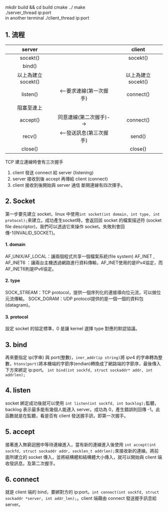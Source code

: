 mkdir build && cd build
cmake ../
make\
./server_thread ip:port\
in another terminal ./client_thread ip:port

## 1. 流程
| server |  | client | 
| :---: | :---: | :---: | 
| socekt() |  | socekt()  | 
| bind() |  |  | 
| 以上為建立socekt() |  | 以上為建立socekt() |
| listen() | <--要求連線(第一次握手) | connect()  | 
| 阻塞至連上  |  |  | 
| accept() | 同意連線(第二次握手)--> | connect()  | 
| recv() | <--發送訊息(第三次握手) | send() |
| close() | | close() |

TCP 建立連線時會有三次握手
1. client 發送 connect 給 server (listening)
2. server 接收到後 accept 再傳給 client (connect)
3. client 接收到後開始與 server 通信
斷開連線有四次揮手。

## 2. Socket
第一步要先建立 socket，linux 中使用```int socket(int domain, int type, int protocol);```來建立。成功產生socket時，會返回該 socket 的檔案描述符 (socket file descriptor)，我們可以透過它來操作 socket。失敗則會回傳-1(INVALID_SOCKET)。

#### 1. domain
AF_UNIX/AF_LOCAL：讓兩個程式共享一個檔案系統(file system)
AF_INET , AF_INET6 ：讓兩台主機透過網路進行資料傳輸，AF_INET使用的是IPv4協定，而AF_INET6則是IPv6協定。

#### 2. type
SOCK_STREAM：TCP protocol，提供一個序列化的連接導向位元流，可以做位元流傳輸。
SOCK_DGRAM：UDP protocol提供的是一個一個的資料包(datagram)。

#### 3. protocol
設定 socket 的協定標準，0 是讓 kernel 選擇 type 對應的默認協議。

## 3. bind
再來要指定 ip(字串) 與 port(整數)，```iner_addr(ip string)```將 ipv4 的字串轉為整數，```htons(port)```將本機端的字節序(endian)轉換成了網路端的字節序，最後傳入下方來綁定 ip:port。
```int bind(int sockfd, struct sockaddr* addr, int addrlen);```

## 4. listen
socket 綁定成功後就可以使用 ```int listen(int sockfd, int backlog);```監聽，backlog 表示最多能有幾個人能連入 server。成功為 0，產生錯誤則回傳 -1。此函數就是在監聽，看是否有 client 發送握手訊，即第一次握手。

## 5. accept
接著進入無窮迴圈中等待連線進入，當有新的連線進入後使用 ```int accept(int sockfd, struct sockaddr addr, socklen_t addrlen);```來接收新的連線。將前面所建立的 socket 傳入，並將結構體和結構體大小傳入，就可以開始與 client 端收發訊息。及第二次握手。

## 6. connect
就是 client 端的 bind，要綁對方的 ip:port。```int connect(int sockfd, struct sockaddr *server, int addr_len);```。client 端藉由 connect 發送握手訊息給 server。
